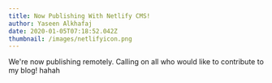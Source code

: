 ```yaml
---
title: Now Publishing With Netlify CMS!
author: Yaseen Alkhafaj
date: 2020-01-05T07:18:52.042Z
thumbnail: /images/netlifyicon.png
---
```

We're now publishing remotely. Calling on all who would like to contribute to my blog! hahah